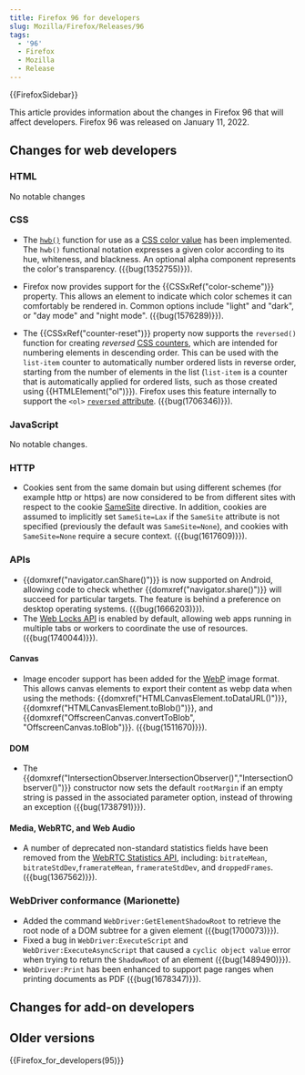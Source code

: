 ```yaml
---
title: Firefox 96 for developers
slug: Mozilla/Firefox/Releases/96
tags:
  - '96'
  - Firefox
  - Mozilla
  - Release
---
```

{{FirefoxSidebar}}

This article provides information about the changes in Firefox 96 that will affect developers. Firefox 96 was released on January 11, 2022.

## Changes for web developers

### HTML

No notable changes

### CSS

- The [`hwb()`](/en-US/docs/Web/CSS/color_value/hwb()) function for use as a [CSS color value](/en-US/docs/Web/CSS/color_value) has been implemented. The `hwb()` functional notation expresses a given color according to its hue, whiteness, and blackness. An optional alpha component represents the color's transparency. ({{bug(1352755)}}).

- Firefox now provides support for the {{CSSxRef("color-scheme")}} property. This allows an element to indicate which color schemes it can comfortably be rendered in. Common options include "light" and "dark", or "day mode" and "night mode". ({{bug(1576289)}}).

- The {{CSSxRef("counter-reset")}} property now supports the `reversed()` function for creating _reversed_ [CSS counters](/en-US/docs/Web/CSS/CSS_Counter_Styles/Using_CSS_counters), which are intended for numbering elements in descending order.
  This can be used with the `list-item` counter to automatically number ordered lists in reverse order, starting from the number of elements in the list
  (`list-item` is a counter that is automatically applied for ordered lists, such as those created using {{HTMLElement("ol")}}).
  Firefox uses this feature internally to support the `<ol>` [`reversed` attribute](/en-US/docs/Web/HTML/Element/ol#attr-reversed).
  ({{bug(1706346)}}).

### JavaScript

No notable changes.

### HTTP

- Cookies sent from the same domain but using different schemes (for example http or https) are now considered to be from different sites with respect to the cookie [SameSite](/en-US/docs/Web/HTTP/Headers/Set-Cookie/SameSite) directive.
  In addition, cookies are assumed to implicitly set `SameSite=Lax` if the `SameSite` attribute is not specified (previously the default was `SameSite=None`), and cookies with `SameSite=None` require a secure context. ({{bug(1617609)}}).

### APIs

- {{domxref("navigator.canShare()")}} is now supported on Android, allowing code to check whether {{domxref("navigator.share()")}} will succeed for particular targets.
  The feature is behind a preference on desktop operating systems.
  ({{bug(1666203)}}).
- The [Web Locks API](/en-US/docs/Web/API/Web_Locks_API) is enabled by default, allowing web apps running in multiple tabs or workers to coordinate the use of resources. ({{bug(1740044)}}).


#### Canvas

- Image encoder support has been added for the [WebP](/en-US/docs/Web/Media/Formats/Image_types#webp_image) image format.
  This allows canvas elements to export their content as webp data when using the methods: {{domxref("HTMLCanvasElement.toDataURL()")}}, {{domxref("HTMLCanvasElement.toBlob()")}}, and {{domxref("OffscreenCanvas.convertToBlob", "OffscreenCanvas.toBlob")}}.
  ({{bug(1511670)}}).


#### DOM

- The {{domxref("IntersectionObserver.IntersectionObserver()","IntersectionObserver()")}} constructor now sets the default `rootMargin` if an empty string is passed in the associated parameter option, instead of throwing an exception ({{bug(1738791)}}).

#### Media, WebRTC, and Web Audio

- A number of deprecated non-standard statistics fields have been removed from the [WebRTC Statistics API](/en-US/docs/Web/API/WebRTC_Statistics_API), including: `bitrateMean`, `bitrateStdDev`,`framerateMean`, `framerateStdDev`, and `droppedFrames`.
  ({{bug(1367562)}}).

### WebDriver conformance (Marionette)

- Added the command `WebDriver:GetElementShadowRoot` to retrieve the root node of a DOM subtree for a given element ({{bug(1700073)}}).
- Fixed a bug in `WebDriver:ExecuteScript` and `WebDriver:ExecuteAsyncScript` that caused a `cyclic object value` error when trying to return the `ShadowRoot` of an element ({{bug(1489490)}}).
- `WebDriver:Print` has been enhanced to support page ranges when printing documents as PDF ({{bug(1678347)}}).

## Changes for add-on developers


## Older versions

{{Firefox_for_developers(95)}}
